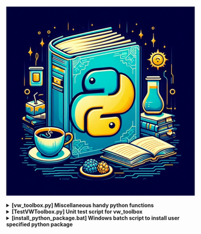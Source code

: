![GitHub Logo](https://raw.githubusercontent.com/vialliw/Hyperion_Data_Science_Bootcamp/main/image/python_library.jfif)


<details>
<summary><b>[vw_toolbox.py] Miscellaneous handy python functions</b></summary>
  
*I am tired of repeatedly adding error handling for frequent tasks, so I write these codes to make my life easier.*
  
1. [vw_toolbox.py](https://github.com/vialliw/toolbox/blob/main/vw_toolbox.py)
2. ask_user_input_int(msg: str, error_handling: bool = True) -> int **Note** *(Ask user input integer with error handling)*
3. ask_user_input_num(msg: str, error_handling: bool = True) -> float **Note** *(Ask user input float with error handling)*
4. convert_list_to_a_string(contents_to_print: list[str], delimiter: str = " ") -> str **Note** *(Convert list of values into delimiter separated string)*
5. print_in_one_line(contents_to_print: list[str], delimiter: str = " ") -> None **Note** *(Print list of values with delimiter separated string)*
</details>


<details>
<summary><b>[TestVWToolbox.py] Unit test script for vw_toolbox</b></summary>

*This is the unit test script for vw_toolbox.py.*
  
1. [TestVWToolbox.py](https://github.com/vialliw/toolbox/blob/main/TestVWToolbox.py)
2. Usage: In command prompt, type "python .\TestVWToolbox.py".

</details>

<details>
<summary><b>[install_python_package.bat] Windows batch script to install user specified python package</b></summary>

*This installation script will check if the package has been installed in your system first.*

1. [install_python_package.bat](https://github.com/vialliw/toolbox/blob/main/install_python_package.bat)
2. Usage: In command prompt, type "install_python_package.bat <package>".
3. Example: type "install_python_package.bat pandas"

</details>

